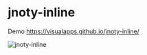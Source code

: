 # jnoty-inline
Demo
https://visualapps.github.io/jnoty-inline/

![jnoty-inline](https://github.com/visualapps/jnoty-inline/blob/master/docs/preview.gif)

